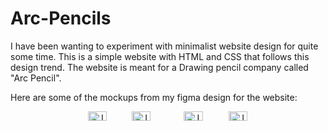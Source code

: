 ﻿# Arc-Pencils

I have been wanting to experiment with minimalist website design for quite some time. This is a simple website with HTML and CSS that follows this design trend. The website is meant for a Drawing pencil company called "Arc Pencil".

Here are some of the mockups from my figma design for the website:
<div style="text-align: center; display: flex; flex-wrap: wrap; gap: 5px; justify-content: center;">
  <div>
    <img style="width: 45%;" src="https://github.com/user-attachments/assets/4412e108-8f70-4550-9a4b-bfccc0d65aad" alt="Image 1">
    <img style="width: 45%;" src="https://github.com/user-attachments/assets/0ebc8a5a-15c6-469b-b23e-fd643d5d7fa8" alt="Image 2">
  </div>
  <div>
    <img style="width: 45%;" src="https://github.com/user-attachments/assets/1a6c6c8b-9bbd-4b22-8100-7fd269910ba7" alt="Image 3">
    <img style="width: 45%;" src="https://github.com/user-attachments/assets/03b062ca-5f4b-452a-aea4-2b6403db7650" alt="Image 4">
  </div>
</div>



